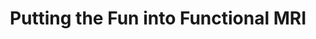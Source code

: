 ---
title: "Putting the Fun into Functional MRI"
project_id: 
conf_date: 2006-02-06
conference_id: ""
presenters:
   - peter_bandettini
summary: "<p>SMRT President’s Symposium, University of Virginia Medical Center</p>"
file: /assets/presentations/T186.ppt
filename: T186.ppt
layout: presentation
---